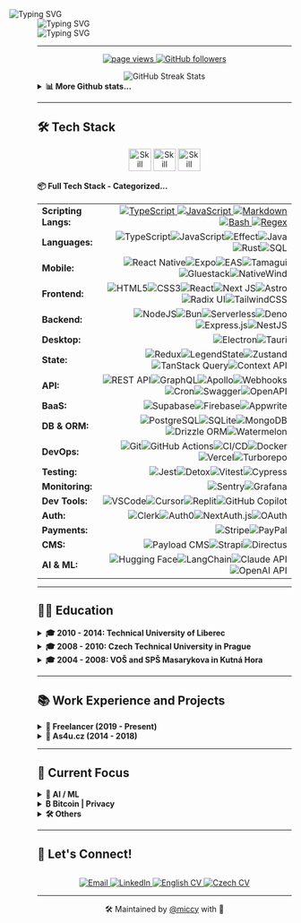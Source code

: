 <div align="left">
  <img src="https://readme-typing-svg.herokuapp.com?font=JetBrains+Mono&weight=800&size=28&duration=1000&repeat=false&color=1d68dc&vCenter=true&width=600&height=28&lines=%3Cmiccy.dev%3E" alt="Typing SVG" />
  <div style="margin-left: 50px;">
    <img src="https://readme-typing-svg.herokuapp.com?font=Fira+Code&weight=200&duration=1500&pause=1000&color=FFB11B&vCenter=true&multiline=true&width=600&height=150&lines=%F0%9F%9A%80+Full+Stack+Developer+%7C+15%2B+years+of+experience;%F0%9F%93%B1+React+Native+%7C+Expo+%7C+30%2B+apps+built;%F0%9F%9B%A1%EF%B8%8F+Local-First+%7C+Self-Hosting+%7C+Privacy;%F0%9F%A7%A0+AI%2FML+%7C+LLMs+%7C+MCP+%7C+RAG;%F0%9F%9F%A0+Bitcoin+Maxi+%7C+Orange+Pilled+%7C+SAT+Stacker" alt="Typing SVG" />
<div>
  <img src="https://readme-typing-svg.herokuapp.com?font=JetBrains+Mono&weight=800&size=28&duration=100&repeat=false&color=1d68dc&vCenter=true&width=600&height=28&lines=%3C%2Fmiccy.dev%3E" alt="Typing SVG" />
</div>

---

<p align="center">
  <a href="https://github.com/miccy">
    <img src="https://komarev.com/ghpvc/?username=miccy" alt="page views">
  </a>
  <a href="https://github.com/miccy?tab=followers">
    <img alt="GitHub followers" src="https://img.shields.io/github/followers/miccy?color=green&logo=github">
  </a>

</p>

<div width="100%" valign="center" halign="center" align="center">
  <img src="https://github-readme-streak-stats.herokuapp.com/?user=miccy&hide_border=true&theme=github-dark-blue" alt="GitHub Streak Stats" />
</div>
<details>
  <summary><b>📊 More Github stats...</b></summary>
  <div width="100%" valign="top" halign="center" align="center">
     <a href="https://github-readme-stats.vercel.app/api?username=miccy&show_icons=true&hide_border=true&theme=github_dark&hide_rank=true"><img alt="Miccy's Github Stats" src="https://github-readme-stats.vercel.app/api?username=miccy&show_icons=true&hide_border=true&theme=github_dark&hide_rank=true" height="200px"/></a>
  <a href="https://github-readme-stats.vercel.app/api/top-langs/?username=miccy&theme=github_dark&hide_border=true&langs_count=3"><img alt="Miccy's Top Languages" src="https://github-readme-stats.vercel.app/api/top-langs/?username=miccy&theme=github_dark&hide_border=true&langs_count=3" height="200px"/></a>
  </div>
  <div width="100%" valign="center" halign="center" align="center">
    <img src="https://github-readme-activity-graph.vercel.app/graph?username=miccy&theme=github-dark&hide_border=true&area=true" alt="Activity Graph" />
  </div>
</details>

---

## 🛠️ Tech Stack

<p align="center">
  <img src="https://skillicons.dev/icons?i=appwrite,astro,bash,bun,crystal,cypress,css,deno,electron,elysia,figma,firebase,git,github,go" height="40" alt="Skill icon" />
  <img src="https://skillicons.dev/icons?i=grafana,graphql,java,js,lua,md,nginx,nodejs,npm,pnpm,react,redux,regex,rust,sass" height="40" alt="Skill icon" />
  <img src="https://skillicons.dev/icons?i=sqlite,solidity,tailwind,tauri,ts,vite,wasm,vercel,webflow,vue,yarn" height="40" alt="Skill icon" />
</p>
<!-- <details> -->
  <summary><b>📦 Full Tech Stack - Categorized...</b></summary>
<br>
<div align="center">
<table width="100%" style="width: auto; margin: 0 auto; border-collapse: collapse;">
<!-- LANGUAGES: Core & Scripting -->
    <tr>
      <td width="300" align="left"><strong>Scripting Langs:</strong></td>
      <td width="100%" align="right">
        <a href="https://www.typescriptlang.org" target="_blank">
          <img src="https://img.shields.io/badge/TypeScript-777777?style=for-the-badge&logo=typescript&logoColor=white" alt="TypeScript">
        </a>
        <a href="https://developer.mozilla.org/docs/Web/JavaScript" target="_blank">
          <img src="https://img.shields.io/badge/JavaScript-666666?style=for-the-badge&logo=javascript&logoColor=white" alt="JavaScript">
        </a>
        <a href="https://daringfireball.net/projects/markdown/" target="_blank">
          <img src="https://img.shields.io/badge/Markdown-333333?style=for-the-badge&logo=markdown&logoColor=white" alt="Markdown">
        </a>
        <a href="https://www.gnu.org/software/bash/" target="_blank">
          <img src="https://img.shields.io/badge/Bash-555555?style=for-the-badge&logo=gnubash&logoColor=white" alt="Bash">
        </a>
        <a href="https://regex101.com" target="_blank">
          <img src="https://img.shields.io/badge/Regex-444444?style=for-the-badge&logoColor=white" alt="Regex">
        </a>
      </td>
    </tr>
  <tr>
    <td width="300" align="left">
      <strong>Languages:</strong>
    </td>
    <td width="100%" align="right">
      <img src="https://img.shields.io/badge/TypeScript-666666?style=for-the-badge&logo=typescript&logoColor=white" alt="TypeScript"><img src="https://img.shields.io/badge/JavaScript-555555?style=for-the-badge&logo=javascript&logoColor=white" alt="JavaScript"><img src="https://img.shields.io/badge/Effect-444444?style=for-the-badge&logoColor=white" alt="Effect"><img src="https://img.shields.io/badge/Java-333333?style=for-the-badge&logo=openjdk&logoColor=white" alt="Java"><img src="https://img.shields.io/badge/Rust-222222?style=for-the-badge&logo=rust&logoColor=white" alt="Rust"><img src="https://img.shields.io/badge/SQL-111111?style=for-the-badge&logo=mysql&logoColor=white" alt="SQL">
    </td>
  </tr>
  <tr>
    <td width="300" align="left"><strong>Mobile:</strong></td>
    <td width="100%" align="right">
      <img src="https://img.shields.io/badge/React_Native-666666?style=for-the-badge&logo=react&logoColor=white" alt="React Native"><img src="https://img.shields.io/badge/Expo-555555?style=for-the-badge&logo=expo&logoColor=white" alt="Expo"><img src="https://img.shields.io/badge/EAS-444444?style=for-the-badge&logo=expo&logoColor=white" alt="EAS"><img src="https://img.shields.io/badge/Tamagui-333333?style=for-the-badge&logoColor=white" alt="Tamagui"><img src="https://img.shields.io/badge/Gluestack-222222?style=for-the-badge&logoColor=white" alt="Gluestack"><img src="https://img.shields.io/badge/NativeWind-111111?style=for-the-badge&logo=tailwindcss&logoColor=white" alt="NativeWind">
    </td>
  </tr>
  <tr>
    <td width="300" align="left"><strong>Frontend:</strong></td>
    <td width="100%" align="right">
      <img src="https://img.shields.io/badge/HTML5-777777?style=for-the-badge&logo=html5&logoColor=white" alt="HTML5"><img src="https://img.shields.io/badge/CSS3-666666?style=for-the-badge&logo=css3&logoColor=white" alt="CSS3"><img src="https://img.shields.io/badge/React-555555?style=for-the-badge&logo=react&logoColor=white" alt="React"><img src="https://img.shields.io/badge/Next_JS-444444?style=for-the-badge&logo=next.js&logoColor=white" alt="Next JS"><img src="https://img.shields.io/badge/Astro-333333?style=for-the-badge&logo=astro&logoColor=white" alt="Astro"><img src="https://img.shields.io/badge/Radix_UI-222222?style=for-the-badge&logo=radixui&logoColor=white" alt="Radix UI"><img src="https://img.shields.io/badge/TailwindCSS-111111?style=for-the-badge&logo=tailwind-css&logoColor=white" alt="TailwindCSS">
    </td>
  </tr>
  <tr>
    <td width="300" align="left"><strong>Backend:</strong></td>
    <td width="100%" align="right">
      <img src="https://img.shields.io/badge/Node.js-666666?style=for-the-badge&logo=node.js&logoColor=white" alt="NodeJS"><img src="https://img.shields.io/badge/Bun-555555?style=for-the-badge&logo=bun&logoColor=white" alt="Bun"><img src="https://img.shields.io/badge/Serverless-444444?style=for-the-badge&logo=serverless&logoColor=white" alt="Serverless"><img src="https://img.shields.io/badge/Deno-333333?style=for-the-badge&logo=deno&logoColor=white" alt="Deno"><img src="https://img.shields.io/badge/Express.js-222222?style=for-the-badge&logo=express&logoColor=white" alt="Express.js"><img src="https://img.shields.io/badge/NestJS-111111?style=for-the-badge&logo=nestjs&logoColor=white" alt="NestJS">
    </td>
  </tr>
  <tr>
    <td width="300" align="left"><strong>Desktop:</strong></td>
    <td width="100%" align="right">
      <img src="https://img.shields.io/badge/Electron-222222?style=for-the-badge&logo=electron&logoColor=white" alt="Electron"><img src="https://img.shields.io/badge/Tauri-111111?style=for-the-badge&logo=tauri&logoColor=white" alt="Tauri">
    </td>
  </tr>
  <tr>
    <td width="300" align="left"><strong>State:</strong></td>
    <td width="100%" align="right">
      <img src="https://img.shields.io/badge/Redux-555555?style=for-the-badge&logo=redux&logoColor=white" alt="Redux"><img src="https://img.shields.io/badge/LegendState-444444?style=for-the-badge&logo=react&logoColor=white" alt="LegendState"><img src="https://img.shields.io/badge/Zustand-333333?style=for-the-badge&logo=react&logoColor=white" alt="Zustand"><img src="https://img.shields.io/badge/TanStack_Query-222222?style=for-the-badge&logo=react-query&logoColor=white" alt="TanStack Query"><img src="https://img.shields.io/badge/Context_API-111111?style=for-the-badge&logo=react&logoColor=white" alt="Context API">
    </td>
  </tr>
  <tr>
    <td width="300" align="left"><strong>API:</strong></td>
    <td width="100%" align="right">
      <img src="https://img.shields.io/badge/REST_API-777777?style=for-the-badge&logo=api&logoColor=white" alt="REST API"><img src="https://img.shields.io/badge/GraphQL-666666?style=for-the-badge&logo=graphql&logoColor=white" alt="GraphQL"><img src="https://img.shields.io/badge/Apollo-555555?style=for-the-badge&logo=apollo-graphql&logoColor=white" alt="Apollo"><img src="https://img.shields.io/badge/Webhooks-444444?style=for-the-badge&logo=webhooks&logoColor=white" alt="Webhooks"><img src="https://img.shields.io/badge/Cron-333333?style=for-the-badge&logo=clockify&logoColor=white" alt="Cron"><img src="https://img.shields.io/badge/Swagger-222222?style=for-the-badge&logo=swagger&logoColor=white" alt="Swagger"><img src="https://img.shields.io/badge/OpenAPI-111111?style=for-the-badge&logo=openapiinitiative&logoColor=white" alt="OpenAPI">
    </td>
  </tr>
  <tr>
    <td width="300" align="left"><strong>BaaS:</strong></td>
    <td width="100%" align="right">
      <img src="https://img.shields.io/badge/Supabase-333333?style=for-the-badge&logo=supabase&logoColor=white" alt="Supabase"><img src="https://img.shields.io/badge/Firebase-222222?style=for-the-badge&logo=Firebase&logoColor=white" alt="Firebase"><img src="https://img.shields.io/badge/Appwrite-111111?style=for-the-badge&logo=appwrite&logoColor=white" alt="Appwrite">
    </td>
  </tr>
  <tr>
    <td width="300" align="left"><strong>DB & ORM:</strong></td>
    <td width="100%" align="right">
      <img src="https://img.shields.io/badge/PostgreSQL-555555?style=for-the-badge&logo=postgresql&logoColor=white" alt="PostgreSQL"><img src="https://img.shields.io/badge/SQLite-444444?style=for-the-badge&logo=sqlite&logoColor=white" alt="SQLite"><img src="https://img.shields.io/badge/MongoDB-333333?style=for-the-badge&logo=mongodb&logoColor=white" alt="MongoDB"><img src="https://img.shields.io/badge/Drizzle_ORM-222222?style=for-the-badge&logo=data:image/svg+xml;base64,PHN2ZyB4bWxucz0iaHR0cDovL3d3dy53My5vcmcvMjAwMC9zdmciIHZpZXdCb3g9IjAgMCAyNCAyNCI+PHBhdGggZmlsbD0id2hpdGUiIGQ9Ik0xMS45OTggMGMyLjQ0OSAwIDQuNjYzLjk5NCA2LjI2NyAyLjYwMmE4Ljg0NiA4Ljg0NiAwIDAgMSAyLjU5OSA2LjI3OCA4Ljg0NiA4Ljg0NiAwIDAgMS0yLjU5OSA2LjI3OGMtMS42MDQgMS42MDgtMy44MTggMi42MDItNi4yNjcgMi42MDItMi40NDkgMC00LjY2NC0uOTk0LTYuMjY3LTIuNjAyYTguODQ2IDguODQ2IDAgMCAxLTIuNi02LjI3OCA4Ljg0NiA4Ljg0NiAwIDAgMSAyLjYtNi4yNzhDNy4zMzQuOTk0IDkuNTQ5IDAgMTEuOTk4IDB6Ii8+PC9zdmc+&logoColor=white" alt="Drizzle ORM"><img src="https://img.shields.io/badge/Watermelon-111111?style=for-the-badge&logo=watermelon&logoColor=white" alt="Watermelon">
    </td>
  </tr>
  <tr>
    <td width="300" align="left"><strong>DevOps:</strong></td>
    <td width="100%" align="right">
      <img src="https://img.shields.io/badge/Git-666666?style=for-the-badge&logo=git&logoColor=white" alt="Git"><img src="https://img.shields.io/badge/GitHub_Actions-555555?style=for-the-badge&logo=github-actions&logoColor=white" alt="GitHub Actions"><img src="https://img.shields.io/badge/CI%2FCD-444444?style=for-the-badge&logo=jenkins&logoColor=white" alt="CI/CD"><img src="https://img.shields.io/badge/Docker-333333?style=for-the-badge&logo=docker&logoColor=white" alt="Docker"><img src="https://img.shields.io/badge/Vercel-222222?style=for-the-badge&logo=vercel&logoColor=white" alt="Vercel"><img src="https://img.shields.io/badge/Turborepo-111111?style=for-the-badge&logo=turborepo&logoColor=white" alt="Turborepo">
    </td>
  </tr>
  <tr>
    <td width="300" align="left"><strong>Testing:</strong></td>
    <td width="100%" align="right">
      <img src="https://img.shields.io/badge/Jest-444444?style=for-the-badge&logo=jest&logoColor=white" alt="Jest"><img src="https://img.shields.io/badge/Detox-333333?style=for-the-badge&logo=wix&logoColor=white" alt="Detox"><img src="https://img.shields.io/badge/Vitest-222222?style=for-the-badge&logo=vitest&logoColor=white" alt="Vitest"><img src="https://img.shields.io/badge/Cypress-111111?style=for-the-badge&logo=cypress&logoColor=white" alt="Cypress">
    </td>
  </tr>
  <tr>
    <td width="300" align="left"><strong>Monitoring:</strong></td>
    <td width="100%" align="right">
      <img src="https://img.shields.io/badge/Sentry-222222?style=for-the-badge&logo=sentry&logoColor=white" alt="Sentry"><img src="https://img.shields.io/badge/Grafana-111111?style=for-the-badge&logo=grafana&logoColor=white" alt="Grafana">
    </td>
  </tr>
  <tr>
    <td width="300" align="left"><strong>Dev Tools:</strong></td>
    <td width="100%" align="right">
      <img src="https://img.shields.io/badge/VS_Code-444444?style=for-the-badge&logo=visual-studio-code&logoColor=white" alt="VSCode"><img src="https://img.shields.io/badge/Cursor-333333?style=for-the-badge&logo=cursor&logoColor=white" alt="Cursor"><img src="https://img.shields.io/badge/Replit-222222?style=for-the-badge&logo=replit&logoColor=white" alt="Replit"><img src="https://img.shields.io/badge/GitHub_Copilot-111111?style=for-the-badge&logo=github&logoColor=white" alt="GitHub Copilot">
    </td>
  </tr>
  <tr>
    <td width="300" align="left"><strong>Auth:</strong></td>
    <td width="100%" align="right">
      <img src="https://img.shields.io/badge/Clerk-444444?style=for-the-badge&logo=clerk&logoColor=white" alt="Clerk"><img src="https://img.shields.io/badge/Auth0-333333?style=for-the-badge&logo=auth0&logoColor=white" alt="Auth0"><img src="https://img.shields.io/badge/NextAuth.js-222222?style=for-the-badge&logo=next.js&logoColor=white" alt="NextAuth.js"><img src="https://img.shields.io/badge/OAuth-111111?style=for-the-badge&logo=oauth&logoColor=white" alt="OAuth">
    </td>
  </tr>
  <tr>
    <td width="300" align="left"><strong>Payments:</strong></td>
    <td width="100%" align="right">
      <img src="https://img.shields.io/badge/Stripe-222222?style=for-the-badge&logo=stripe&logoColor=white" alt="Stripe"><img src="https://img.shields.io/badge/PayPal-111111?style=for-the-badge&logo=paypal&logoColor=white" alt="PayPal">
    </td>
  </tr>
  <tr>
    <td width="300" align="left"><strong>CMS:</strong></td>
    <td width="100%" align="right">
      <img src="https://img.shields.io/badge/Payload_CMS-333333?style=for-the-badge&logo=ghost&logoColor=white" alt="Payload CMS"><img src="https://img.shields.io/badge/Strapi-222222?style=for-the-badge&logo=strapi&logoColor=white" alt="Strapi"><img src="https://img.shields.io/badge/Directus-111111?style=for-the-badge&logo=directus&logoColor=white" alt="Directus">
    </td>
  </tr>
  <tr>
    <td width="300" align="left"><strong>AI & ML:</strong></td>
    <td width="100%" align="right">
      <img src="https://img.shields.io/badge/Hugging_Face-444444?style=for-the-badge&logo=huggingface&logoColor=white" alt="Hugging Face"><img src="https://img.shields.io/badge/LangChain-333333?style=for-the-badge&logo=langchain&logoColor=white" alt="LangChain"><img src="https://img.shields.io/badge/Claude-222222?style=for-the-badge&logo=anthropic&logoColor=white" alt="Claude API"><img src="https://img.shields.io/badge/OpenAI_API-111111?style=for-the-badge&logo=openai&logoColor=white" alt="OpenAI API">
    </td>
  </tr>
</table>
</div>
<!-- </details> -->

---

## 👨‍🎓 Education

<details>
  <summary>
    <b>🎓 2010 - 2014: Technical University of Liberec</b>
  </summary>

- Faculty of Electrical Engineering and Computer Science
- Field of Information Technology
- Incomplete
</details>

<details>
  <summary>
    <b>🎓 2008 - 2010: Czech Technical University in Prague</b>
  </summary>

- Faculty of Electrical Engineering
- Transferred to TUL
</details>

<details>
  <summary>
    <b>🎓 2004 - 2008: VOŠ and SPŠ Masarykova in Kutná Hora</b>
  </summary>

- Field of Electrical Engineering
- Communication Technology
</details>

---

## 📚 Work Experience and Projects

<details>
  <summary><b>💼 Freelancer (2019 - Present)</b></summary>
  <br />
<div align="center">
  <table style="width:100%; border-collapse:collapse;">
    <colgroup>
      <col style="width:260px;" />
      <col style="width:220px;" />
      <col style="width:140px;" />
      <col style="width:auto;" />
    </colgroup>
    <thead>
      <tr>
        <th align="center" style="border:none; padding:6px 0;">Project</th>
        <th align="center" style="border:none; padding:6px 0;">Client</th>
        <th align="center" style="border:none; padding:6px 0;">Duration</th>
        <th align="center" style="border:none; padding:6px 0;">Stack</th>
      </tr>
    </thead>
    <tbody>
      <tr>
        <td valign="middle" style="border:none; padding:6px 0;">
          <a href="https://spudnow.co.uk/">SPUD Now</a>
        </td>
        <td valign="middle" style="border:none; padding:6px 0;">
          DownloDev
        </td>
        <td valign="middle" style="border:none; padding:6px 0;">
          03/2023 – 08/2024
        </td>
        <td valign="middle" style="border:none; padding:6px 0;">
          <span style="display:flex; flex-wrap:wrap; gap:4px;">
            <img alt="Expo" height="24" src="https://img.shields.io/badge/Expo-555?style=flat-square&logo=expo&logoColor=white" />
            <img alt="React Native" height="24" src="https://img.shields.io/badge/React_Native-444?style=flat-square&logo=react&logoColor=white" />
            <img alt="REST API" height="24" src="https://img.shields.io/badge/REST_API-333?style=flat-square" />
          </span>
        </td>
      </tr>
      <tr>
        <td style="border:none; padding:6px 0;">
          <a href="https://www.tlappka.cz/">Tlappka</a>
        </td>
        <td style="border:none; padding:6px 0;">
          <a href="https://veevoy.com">Veevoy</a>
        </td>
        <td style="border:none; padding:6px 0;">2023</td>
        <td style="border:none; padding:6px 0;">
          <span style="display:flex; flex-wrap:wrap; gap:4px;">
            <img alt="React Native" height="24" src="https://img.shields.io/badge/React_Native-444?style=flat-square&logo=react&logoColor=white" />
            <img alt="Expo" height="24" src="https://img.shields.io/badge/Expo-555?style=flat-square&logo=expo&logoColor=white" />
            <img alt="Tamagui" height="24" src="https://img.shields.io/badge/Tamagui-333?style=flat-square" />
            <img alt="Storybook" height="24" src="https://img.shields.io/badge/Storybook-555?style=flat-square&logo=storybook&logoColor=white" />
          </span>
        </td>
      </tr>
      <tr>
        <td style="border:none; padding:6px 0;">
          <a href="https://www.union.sk/union-zp-aplikacia-na-mobile">Union</a>
        </td>
        <td style="border:none; padding:6px 0;">
          <a href="https://www.bootiq.io">BOOTIQ</a>
        </td>
        <td style="border:none; padding:6px 0;">03/2022 – 10/2022</td>
        <td style="border:none; padding:6px 0;">
          <span style="display:flex; flex-wrap:wrap; gap:4px;">
            <img alt="React Native" height="24" src="https://img.shields.io/badge/React_Native-444?style=flat-square&logo=react&logoColor=white" />
            <img alt="Expo" height="24" src="https://img.shields.io/badge/Expo-555?style=flat-square&logo=expo&logoColor=white" />
            <img alt="GraphQL" height="24" src="https://img.shields.io/badge/GraphQL-333?style=flat-square&logo=graphql&logoColor=white" />
            <img alt="Apollo" height="24" src="https://img.shields.io/badge/Apollo-555?style=flat-square&logo=apollographql&logoColor=white" />
            <img alt="MobX" height="24" src="https://img.shields.io/badge/MobX-444?style=flat-square&logo=mobx&logoColor=white" />
          </span>
        </td>
      </tr>
      <tr>
        <td style="border:none; padding:6px 0;">
          <a href="https://www.sabservis.cz/myplann">myPlann</a>
        </td>
        <td style="border:none; padding:6px 0;">
          <a href="https://www.sabservis.cz">SABService</a>
        </td>
        <td style="border:none; padding:6px 0;">2022</td>
        <td style="border:none; padding:6px 0;">
          <span style="display:flex; flex-wrap:wrap; gap:4px;">
            <img alt="React" height="24" src="https://img.shields.io/badge/React-444?style=flat-square&logo=react&logoColor=white" />
            <img alt="Strapi" height="24" src="https://img.shields.io/badge/Strapi-555?style=flat-square&logo=strapi&logoColor=white" />
            <img alt="Tailwind" height="24" src="https://img.shields.io/badge/Tailwind-333?style=flat-square&logo=tailwindcss&logoColor=white" />
            <img alt="Redux" height="24" src="https://img.shields.io/badge/Redux-444?style=flat-square&logo=redux&logoColor=white" />
          </span>
        </td>
      </tr>
      <tr>
        <td style="border:none; padding:6px 0;">
          <a href="https://www.mamio-app.com">Mamio</a>
        </td>
        <td style="border:none; padding:6px 0;">
          <a href="https://elias-itsolutions.sk">Eliaš IT Solutions</a>
        </td>
        <td style="border:none; padding:6px 0;">05/2021 – 12/2022</td>
        <td style="border:none; padding:6px 0;">
          <span style="display:flex; flex-wrap:wrap; gap:4px;">
            <img alt="React Native" height="24" src="https://img.shields.io/badge/React_Native-444?style=flat-square&logo=react&logoColor=white" />
            <img alt="Expo" height="24" src="https://img.shields.io/badge/Expo-555?style=flat-square&logo=expo&logoColor=white" />
            <img alt="Zustand" height="24" src="https://img.shields.io/badge/Zustand-333?style=flat-square" />
          </span>
        </td>
      </tr>
      <tr>
        <td style="border:none; padding:6px 0;">
          <a href="https://www.ocearch.org/tracker/?">SharkTracker</a>
        </td>
        <td style="border:none; padding:6px 0;">
          <a href="https://www.mapotic.cz">Mapotic</a>
        </td>
        <td style="border:none; padding:6px 0;">2021</td>
        <td style="border:none; padding:6px 0;">
          <span style="display:flex; flex-wrap:wrap; gap:4px;">
            <img alt="React Native" height="24" src="https://img.shields.io/badge/React_Native-444?style=flat-square&logo=react&logoColor=white" />
            <img alt="Maps" height="24" src="https://img.shields.io/badge/Maps-555?style=flat-square" />
            <img alt="REST API" height="24" src="https://img.shields.io/badge/REST_API-333?style=flat-square" />
          </span>
        </td>
      </tr>
      <tr>
        <td style="border:none; padding:6px 0;">
          Keys of the Treasure
        </td>
        <td style="border:none; padding:6px 0;">
          <a href="https://www.sundisk.cz/cs/">Sundisk</a>
        </td>
        <td style="border:none; padding:6px 0;">2019 – 2021</td>
        <td style="border:none; padding:6px 0;">
          <span style="display:flex; flex-wrap:wrap; gap:4px;">
            <img alt="React" height="24" src="https://img.shields.io/badge/React-444?style=flat-square&logo=react&logoColor=white" />
            <img alt="React Native" height="24" src="https://img.shields.io/badge/React_Native-444?style=flat-square&logo=react&logoColor=white" />
            <img alt="Expo" height="24" src="https://img.shields.io/badge/Expo-555?style=flat-square&logo=expo&logoColor=white" />
            <img alt="Firebase" height="24" src="https://img.shields.io/badge/Firebase-333?style=flat-square&logo=firebase&logoColor=white" />
          </span>
        </td>
      </tr>
    </tbody>
  </table>
  </div>
</details>

<details>
  <summary><b>💼 As4u.cz (2014 - 2018)</b></summary>
  <br />
  <div align="center">
  <table style="width:100%; border-collapse:collapse;">
    <colgroup>
      <col style="width:280px;" />
      <col style="width:140px;" />
      <col style="width:auto;" />
    </colgroup>
    <thead>
      <tr>
        <th align="center" style="border:none; padding:6px 0;">Project</th>
        <th align="center" style="border:none; padding:6px 0;">Year</th>
        <th align="center" style="border:none; padding:6px 0;">Stack</th>
      </tr>
    </thead>
    <tbody>
      <tr>
        <td style="border:none; padding:6px 0;">Turnov v mobilu</td>
        <td style="border:none; padding:6px 0;">2015–2024</td>
        <td style="border:none; padding:6px 0;">
          <span style="display:flex; justify-content:flex-end; flex-wrap:wrap; gap:4px;">
            <img alt="Expo" height="24" src="https://img.shields.io/badge/Expo-555?style=flat-square&logo=expo&logoColor=white" />
            <img alt="React Native" height="24" src="https://img.shields.io/badge/React_Native-444?style=flat-square&logo=react&logoColor=white" />
            <img alt="Supabase" height="24" src="https://img.shields.io/badge/Supabase-333?style=flat-square&logo=supabase&logoColor=white" />
            <img alt="Drizzle ORM" height="24" src="https://img.shields.io/badge/Drizzle_ORM-555?style=flat-square" />
          </span>
        </td>
      </tr>
      <tr>
        <td style="border:none; padding:6px 0;">Praha 11</td>
        <td style="border:none; padding:6px 0;">2016–2024</td>
        <td style="border:none; padding:6px 0;">
          <span style="display:flex; justify-content:flex-end; flex-wrap:wrap; gap:4px;">
            <img alt="Expo" height="24" src="https://img.shields.io/badge/Expo-555?style=flat-square&logo=expo&logoColor=white" />
            <img alt="React Native" height="24" src="https://img.shields.io/badge/React_Native-444?style=flat-square&logo=react&logoColor=white" />
            <img alt="Supabase" height="24" src="https://img.shields.io/badge/Supabase-333?style=flat-square&logo=supabase&logoColor=white" />
            <img alt="Drizzle ORM" height="24" src="https://img.shields.io/badge/Drizzle_ORM-555?style=flat-square" />
          </span>
        </td>
      </tr>
      <tr>
        <td style="border:none; padding:6px 0;">Cestovatelský fotodeník</td>
        <td style="border:none; padding:6px 0;">2017–2023</td>
        <td style="border:none; padding:6px 0;">
          <span style="display:flex; justify-content:flex-end; flex-wrap:wrap; gap:4px;">
            <img alt="Expo" height="24" src="https://img.shields.io/badge/Expo-555?style=flat-square&logo=expo&logoColor=white" />
            <img alt="React Native" height="24" src="https://img.shields.io/badge/React_Native-444?style=flat-square&logo=react&logoColor=white" />
          </span>
        </td>
      </tr>
      <tr>
        <td style="border:none; padding:6px 0;">Vrbno v mobilu</td>
        <td style="border:none; padding:6px 0;">2018–2023</td>
        <td style="border:none; padding:6px 0;">
          <span style="display:flex; justify-content:flex-end; flex-wrap:wrap; gap:4px;">
            <img alt="React Native" height="24" src="https://img.shields.io/badge/React_Native-444?style=flat-square&logo=react&logoColor=white" />
            <img alt="Android/iOS" height="24" src="https://img.shields.io/badge/Android%2FiOS-555?style=flat-square&logo=android&logoColor=white" />
          </span>
        </td>
      </tr>
      <tr>
        <td style="border:none; padding:6px 0;">Prostějov v mobilu</td>
        <td style="border:none; padding:6px 0;">2018–2023</td>
        <td style="border:none; padding:6px 0;">
          <span style="display:flex; justify-content:flex-end; flex-wrap:wrap; gap:4px;">
            <img alt="Expo" height="24" src="https://img.shields.io/badge/Expo-555?style=flat-square&logo=expo&logoColor=white" />
            <img alt="React Native" height="24" src="https://img.shields.io/badge/React_Native-444?style=flat-square&logo=react&logoColor=white" />
          </span>
        </td>
      </tr>
      <tr>
        <td style="border:none; padding:6px 0;">Jablonec v mobilu</td>
        <td style="border:none; padding:6px 0;">2014–2024</td>
        <td style="border:none; padding:6px 0;">
          <span style="display:flex; justify-content:flex-end; flex-wrap:wrap; gap:4px;">
            <img alt="Ionic" height="24" src="https://img.shields.io/badge/Ionic-555?style=flat-square&logo=ionic&logoColor=white" />
            <img alt="Cordova" height="24" src="https://img.shields.io/badge/Cordova-333?style=flat-square&logo=apachecordova&logoColor=white" />
            <img alt="React Native" height="24" src="https://img.shields.io/badge/React_Native-444?style=flat-square&logo=react&logoColor=white" />
            <img alt="Expo" height="24" src="https://img.shields.io/badge/Expo-555?style=flat-square&logo=expo&logoColor=white" />
          </span>
        </td>
      </tr>
      <tr>
        <td style="border:none; padding:6px 0;">Litovel v mobilu</td>
        <td style="border:none; padding:6px 0;">2016–2024</td>
        <td style="border:none; padding:6px 0;">
          <span style="display:flex; justify-content:flex-end; flex-wrap:wrap; gap:4px;">
            <img alt="React Native" height="24" src="https://img.shields.io/badge/React_Native-444?style=flat-square&logo=react&logoColor=white" />
            <img alt="Android/iOS" height="24" src="https://img.shields.io/badge/Android%2FiOS-555?style=flat-square&logo=android&logoColor=white" />
          </span>
        </td>
      </tr>
      <tr>
        <td style="border:none; padding:6px 0;">Šumperk v mobilu</td>
        <td style="border:none; padding:6px 0;">2015–2023</td>
        <td style="border:none; padding:6px 0;">
          <span style="display:flex; justify-content:flex-end; flex-wrap:wrap; gap:4px;">
            <img alt="React Native" height="24" src="https://img.shields.io/badge/React_Native-444?style=flat-square&logo=react&logoColor=white" />
            <img alt="Expo" height="24" src="https://img.shields.io/badge/Expo-555?style=flat-square&logo=expo&logoColor=white" />
          </span>
        </td>
      </tr>
      <tr>
        <td style="border:none; padding:6px 0;">Jindřichův Hradec v mobilu</td>
        <td style="border:none; padding:6px 0;">2015–2023</td>
        <td style="border:none; padding:6px 0;">
          <span style="display:flex; justify-content:flex-end; flex-wrap:wrap; gap:4px;">
            <img alt="Cordova" height="24" src="https://img.shields.io/badge/Cordova-333?style=flat-square&logo=apachecordova&logoColor=white" />
            <img alt="React Native" height="24" src="https://img.shields.io/badge/React_Native-444?style=flat-square&logo=react&logoColor=white" />
            <img alt="Expo" height="24" src="https://img.shields.io/badge/Expo-555?style=flat-square&logo=expo&logoColor=white" />
          </span>
        </td>
      </tr>
      <tr>
        <td style="border:none; padding:6px 0;">Kuřim v mobilu</td>
        <td style="border:none; padding:6px 0;">2014–2023</td>
        <td style="border:none; padding:6px 0;">
          <span style="display:flex; justify-content:flex-end; flex-wrap:wrap; gap:4px;">
            <img alt="React Native" height="24" src="https://img.shields.io/badge/React_Native-444?style=flat-square&logo=react&logoColor=white" />
            <img alt="Expo" height="24" src="https://img.shields.io/badge/Expo-555?style=flat-square&logo=expo&logoColor=white" />
          </span>
        </td>
      </tr>
      <tr>
        <td style="border:none; padding:6px 0;">Poznej Hradec</td>
        <td style="border:none; padding:6px 0;">2014–2023</td>
        <td style="border:none; padding:6px 0;">
          <span style="display:flex; justify-content:flex-end; flex-wrap:wrap; gap:4px;">
            <img alt="React Native" height="24" src="https://img.shields.io/badge/React_Native-444?style=flat-square&logo=react&logoColor=white" />
            <img alt="Android/iOS" height="24" src="https://img.shields.io/badge/Android%2FiOS-555?style=flat-square&logo=android&logoColor=white" />
          </span>
        </td>
      </tr>
      <tr>
        <td style="border:none; padding:6px 0;">BITVA 1866</td>
        <td style="border:none; padding:6px 0;">2016–2023</td>
        <td style="border:none; padding:6px 0;">
          <span style="display:flex; justify-content:flex-end; flex-wrap:wrap; gap:4px;">
            <img alt="Android/iOS" height="24" src="https://img.shields.io/badge/Android%2FiOS-555?style=flat-square&logo=android&logoColor=white" />
          </span>
        </td>
      </tr>
      <tr>
        <td style="border:none; padding:6px 0;">Dny Evropského Dědictví</td>
        <td style="border:none; padding:6px 0;">2018–2022</td>
        <td style="border:none; padding:6px 0;">
          <span style="display:flex; justify-content:flex-end; flex-wrap:wrap; gap:4px;">
            <img alt="Expo" height="24" src="https://img.shields.io/badge/Expo-555?style=flat-square&logo=expo&logoColor=white" />
            <img alt="React Native" height="24" src="https://img.shields.io/badge/React_Native-444?style=flat-square&logo=react&logoColor=white" />
          </span>
        </td>
      </tr>
      <tr>
        <td style="border:none; padding:6px 0;">Textilní a oděvní dílna</td>
        <td style="border:none; padding:6px 0;">2016</td>
        <td style="border:none; padding:6px 0;">
          <span style="display:flex; justify-content:flex-end; flex-wrap:wrap; gap:4px;">
            <img alt="Java" height="24" src="https://img.shields.io/badge/Java-333?style=flat-square&logo=openjdk&logoColor=white" />
            <img alt="Android" height="24" src="https://img.shields.io/badge/Android-555?style=flat-square&logo=android&logoColor=white" />
          </span>
        </td>
      </tr>
      <tr>
        <td style="border:none; padding:6px 0;">Kojetín v mobilu</td>
        <td style="border:none; padding:6px 0;">2016–2020</td>
        <td style="border:none; padding:6px 0;">
          <span style="display:flex; justify-content:flex-end; flex-wrap:wrap; gap:4px;">
            <img alt="Expo" height="24" src="https://img.shields.io/badge/Expo-555?style=flat-square&logo=expo&logoColor=white" />
            <img alt="React Native" height="24" src="https://img.shields.io/badge/React_Native-444?style=flat-square&logo=react&logoColor=white" />
          </span>
        </td>
      </tr>
      <tr>
        <td style="border:none; padding:6px 0;">Týniště nad Orlicí</td>
        <td style="border:none; padding:6px 0;">2017–2020</td>
        <td style="border:none; padding:6px 0;">
          <span style="display:flex; justify-content:flex-end; flex-wrap:wrap; gap:4px;">
            <img alt="Expo" height="24" src="https://img.shields.io/badge/Expo-555?style=flat-square&logo=expo&logoColor=white" />
            <img alt="React Native" height="24" src="https://img.shields.io/badge/React_Native-444?style=flat-square&logo=react&logoColor=white" />
          </span>
        </td>
      </tr>
      <tr>
        <td style="border:none; padding:6px 0;">Český ráj</td>
        <td style="border:none; padding:6px 0;">2016–2020</td>
        <td style="border:none; padding:6px 0;">
          <span style="display:flex; justify-content:flex-end; flex-wrap:wrap; gap:4px;">
            <img alt="Expo" height="24" src="https://img.shields.io/badge/Expo-555?style=flat-square&logo=expo&logoColor=white" />
            <img alt="React Native" height="24" src="https://img.shields.io/badge/React_Native-444?style=flat-square&logo=react&logoColor=white" />
          </span>
        </td>
      </tr>
      <tr>
        <td style="border:none; padding:6px 0;">Český systém kvality služeb</td>
        <td style="border:none; padding:6px 0;">2015</td>
        <td style="border:none; padding:6px 0;">
          <span style="display:flex; justify-content:flex-end; flex-wrap:wrap; gap:4px;">
            <img alt="Cordova" height="24" src="https://img.shields.io/badge/Cordova-333?style=flat-square&logo=apachecordova&logoColor=white" />
            <img alt="Android/iOS" height="24" src="https://img.shields.io/badge/Android%2FiOS-555?style=flat-square&logo=android&logoColor=white" />
          </span>
        </td>
      </tr>
      <tr>
        <td style="border:none; padding:6px 0;">Mladoboleslavsko</td>
        <td style="border:none; padding:6px 0;">2015</td>
        <td style="border:none; padding:6px 0;">
          <span style="display:flex; justify-content:flex-end; flex-wrap:wrap; gap:4px;">
            <img alt="Ionic" height="24" src="https://img.shields.io/badge/Ionic-555?style=flat-square&logo=ionic&logoColor=white" />
            <img alt="Cordova" height="24" src="https://img.shields.io/badge/Cordova-333?style=flat-square&logo=apachecordova&logoColor=white" />
            <img alt="Android/iOS" height="24" src="https://img.shields.io/badge/Android%2FiOS-555?style=flat-square&logo=android&logoColor=white" />
          </span>
        </td>
      </tr>
      <tr>
        <td style="border:none; padding:6px 0;">Průvodce Libereckým krajem</td>
        <td style="border:none; padding:6px 0;">2015</td>
        <td style="border:none; padding:6px 0;">
          <span style="display:flex; justify-content:flex-end; flex-wrap:wrap; gap:4px;">
            <img alt="Ionic" height="24" src="https://img.shields.io/badge/Ionic-555?style=flat-square&logo=ionic&logoColor=white" />
            <img alt="Cordova" height="24" src="https://img.shields.io/badge/Cordova-333?style=flat-square&logo=apachecordova&logoColor=white" />
            <img alt="Android/iOS" height="24" src="https://img.shields.io/badge/Android%2FiOS-555?style=flat-square&logo=android&logoColor=white" />
          </span>
        </td>
      </tr>
    </tbody>
  </table>
  </div>
</details>

---

## 🎯 Current Focus

<details>
  <summary><b>🤖 AI / ML</b></summary>
<div align="center">
  <table>
  <br>
    <tr>
      <td align="center" width="33%">
        <img src="https://img.icons8.com/color/96/000000/artificial-intelligence.png" width="60" height="60" alt="AI Agents" />
        <br><strong>AI Agents | MCPs</strong>
        <br>Optimizing pre-filtering data layers
      </td>
      <td align="center" width="33%">
        <img src="https://img.icons8.com/fluency/96/workflow.png" width="60" height="60" alt="Orchestration" />
        <br><strong>LLM Orchestration</strong>
        <br>Centralized control of nested agents
      </td>
      <td align="center" width="33%">
        <img src="https://img.icons8.com/color/96/server--v1.png" width="60" height="60" alt="VPS" />
        <br><strong>Own VPS</strong>
        <br>Designing scalable cloud infrastructure
      </td>
    </tr>
  </table>
</div>
</details>

<details>
  <summary><b>₿ Bitcoin | Privacy</b></summary>
<div align="center">
  <table>
  <br>
    <tr>
      <td align="center" width="33%">
        <img src="https://img.icons8.com/color/96/bitcoin--v1.png" width="60" height="60" alt="Bitcoin" />
        <br><strong>SATstation</strong>
        <br>All-in-one platform for Bitcoiners
      </td>
      <td align="center" width="33%">
        <img src="https://img.icons8.com/color/96/source-code.png" width="60" height="60" alt="GitHub" />
        <br><strong>21-000-000</strong>
        <br>Support for the BTC community
      </td>
      <td align="center" width="33%">
        <img src="https://img.icons8.com/color/96/database--v1.png" width="60" height="60" alt="Database" />
        <br><strong>Evolu</strong>
        <br>Contributing to Evolu local-first DB
      </td>
    </tr>
  </table>
</div>
</details>

<details>
  <summary><b>🛠️ Others</b></summary>
<div align="center" width="100%">
  <table width="100%">
  <br>
    <tr width="100%">
      <td align="center" width="33%">
        <img src="https://img.icons8.com/color/96/settings--v1.png" width="60" height="60" alt="System" />
        <br><strong>PawnshopOS</strong>
        <br>Internal pawnshop CMS
      </td>
      <td align="center" width="33%">
        <img src="https://img.icons8.com/color/96/light-on--v2.png" width="60" height="60" alt="WLED" />
        <br><strong>Ignis WLED Controller</strong>
        <br>Studio for pixel light juggling toys
      </td>
      <td align="center" width="33%">
        <img src="https://img.icons8.com/color/96/domain.png" width="60" height="60" alt="Company" />
        <br><strong>7Transfer s.r.o.</strong>
        <br>Landing page for Czech company
      </td>
    </tr>
  </table>
</div>
</details>

---

## 💼 Let's Connect!

<div align="center" style="margin-top: 30px; margin-bottom: 0px;">
  <a href="mailto:info@miccy.dev">
    <img src="https://img.shields.io/badge/Email-D14836?style=for-the-badge&logo=gmail&logoColor=white" alt="Email"/>
  </a>
  <a href="https://www.linkedin.com/in/miccy">
    <img src="https://img.shields.io/badge/LinkedIn-0077B5?style=for-the-badge&logo=linkedin&logoColor=white" alt="LinkedIn"/>
  </a>
  <a href="./cv/cv-en.pdf">
    <img src="https://img.shields.io/badge/⬇️_CV-🇬🇧-cccccc?style=for-the-badge&labelColor=cccccc&color=1d68dc" alt="English CV" />
  </a>
  <a href="./cv/cv-cs.pdf">
    <img src="https://img.shields.io/badge/⬇️_CV-🇨🇿-cccccc?style=for-the-badge&labelColor=cccccc&color=1d68dc" alt="Czech CV" />
  </a>
</div>

---

<div align="center">
  <p>🛠 Maintained by <a href="https://github.com/miccy">@miccy</a> with 💙</p>
</div>
